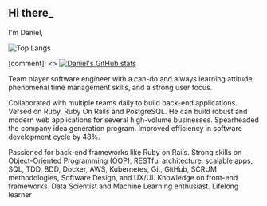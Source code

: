 ## Hi there_
I'm Daniel,

![Top Langs](https://github-readme-stats.vercel.app/api/top-langs/?username=danielmoralesp)

[comment]: <> [![Daniel's GitHub stats](https://github-readme-stats.vercel.app/api?username=danielmoralesp)](https://github.com/danielmoralesp/github-readme-stats)

Team player software engineer with a can-do and always learning attitude, phenomenal time management skills, and a strong user focus.

Collaborated with multiple teams daily to build back-end applications. Versed on Ruby, Ruby On Rails and PostgreSQL. He can build robust and modern web applications for several high-volume businesses. Spearheaded the company idea generation program. Improved efficiency in software development cycle by 48%.

Passioned for back-end frameworks like Ruby on Rails. Strong skills on Object-Oriented Programming (OOP), RESTful architecture, scalable apps, SQL, TDD, BDD, Docker, AWS, Kubernetes, Git, GitHub, SCRUM methodologies, Software Design, and UX/UI. Knowledge on front-end frameworks. Data Scientist and Machine Learning enthusiast. Lifelong learner
